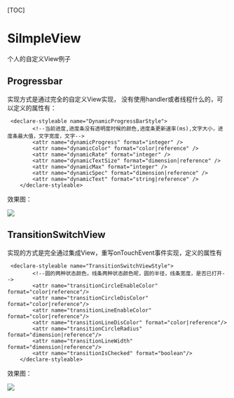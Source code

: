 [TOC]
# SilmpleView
个人的自定义View例子

## Progressbar

实现方式是通过完全的自定义View实现， 没有使用handler或者线程什么的，可以定义的属性有：

```
 <declare-styleable name="DynamicProgressBarStyle">
        <!--当前进度,进度条没有透明度时候的颜色,进度条更新速率(ms),文字大小，进度条最大值，文字宽度，文字-->
        <attr name="dynamicProgress" format="integer" />
        <attr name="dynamicColor" format="color|reference" />
        <attr name="dynamicRate" format="integer" />
        <attr name="dynamicTextSize" format="dimension|reference" />
        <attr name="dynamicMax" format="integer" />
        <attr name="dynamicSpec" format="dimension|reference" />
        <attr name="dynamicText" format="string|reference" />
    </declare-styleable>
```

效果图：

![](http://ocxgpwj6l.bkt.clouddn.com/GIF.gif)

## TransitionSwitchView
实现的方式是完全通过集成View，重写onTouchEvent事件实现，定义的属性有

```
 <declare-styleable name="TransitionSwitchViewStyle">
        <!--圆的两种状态颜色，线条两种状态颜色呢，圆的半径，线条宽度，是否已打开-->
        <attr name="transitionCircleEnableColor" format="color|reference"/>
        <attr name="transitionCircleDisColor" format="color|reference"/>
        <attr name="transitionLineEnableColor" format="color|reference"/>
        <attr name="transitionLineDisColor" format="color|reference"/>
        <attr name="transitionCircleRadius" format="dimension|reference"/>
        <attr name="transitionLineWidth" format="dimension|reference"/>
        <attr name="transitionIsChecked" format="boolean"/>
    </declare-styleable>

```

效果图：

![](http://ocxgpwj6l.bkt.clouddn.com/switch.gif)



